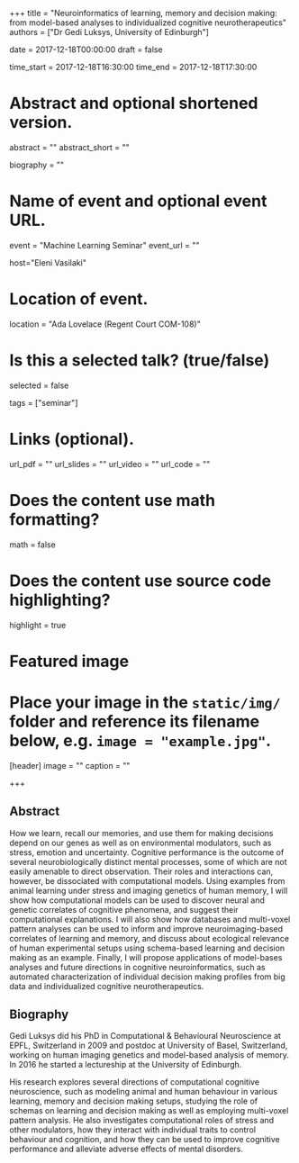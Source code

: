 +++
title = "Neuroinformatics of learning, memory and decision making: from model-based analyses to individualized cognitive neurotherapeutics"
authors = ["Dr Gedi Luksys, University of Edinburgh"]

date = 2017-12-18T00:00:00
draft = false

time_start = 2017-12-18T16:30:00
time_end = 2017-12-18T17:30:00

# Abstract and optional shortened version.
abstract = ""
abstract_short = ""

biography = ""

# Name of event and optional event URL.
event = "Machine Learning Seminar"
event_url = ""

host="Eleni Vasilaki"

# Location of event.
location = "Ada Lovelace (Regent Court COM-108)"

# Is this a selected talk? (true/false)
selected = false

tags = ["seminar"]

# Links (optional).
url_pdf = ""
url_slides = ""
url_video = ""
url_code = ""

# Does the content use math formatting?
math = false

# Does the content use source code highlighting?
highlight = true

# Featured image
# Place your image in the `static/img/` folder and reference its filename below, e.g. `image = "example.jpg"`.
[header]
image = ""
caption = ""

+++

## Abstract
How we learn, recall our memories, and use them for making decisions depend on our genes as well as on environmental modulators, such as stress, emotion and uncertainty. Cognitive performance is the outcome of several neurobiologically distinct mental processes, some of which are not easily amenable to direct observation. Their roles and interactions can, however, be dissociated with computational models. Using examples from animal learning under stress and imaging genetics of human memory, I will show how computational models can be used to discover neural and genetic correlates of cognitive phenomena, and suggest their computational explanations. I will also show how databases and multi-voxel pattern analyses can be used to inform and improve neuroimaging-based correlates of learning and memory, and discuss about ecological relevance of human experimental setups using schema-based learning and decision making as an example. Finally, I will propose applications of model-bases analyses and future directions in cognitive neuroinformatics, such as automated characterization of individual decision making profiles from big data and individualized cognitive neurotherapeutics.

## Biography
Gedi Luksys did his PhD in Computational & Behavioural Neuroscience at EPFL, Switzerland in 2009 and postdoc at University of Basel, Switzerland, working on human imaging genetics and model-based analysis of memory. In 2016 he started a lectureship at the University of Edinburgh.

His research explores several directions of computational cognitive neuroscience, such as modeling animal and human behaviour in various learning, memory and decision making setups, studying the role of schemas on learning and decision making as well as employing multi-voxel pattern analysis. He also investigates computational roles of stress and other modulators, how they interact with individual traits to control behaviour and cognition, and how they can be used to improve cognitive performance and alleviate adverse effects of mental disorders.
